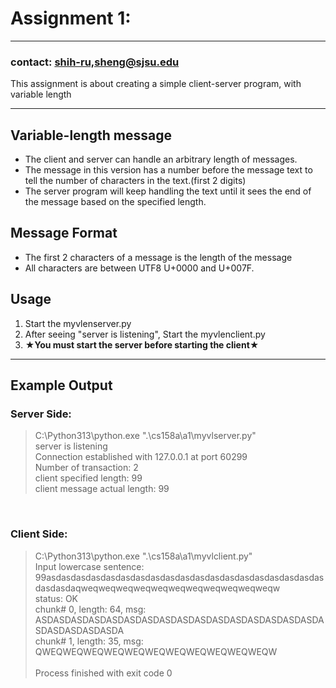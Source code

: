 <div>
    <h1>Assignment 1: </h1>
    <hr>
    <h3>contact: <u>shih-ru,sheng@sjsu.edu</u></h3>
    <p>This assignment is about creating a simple client-server
    program, with variable length
    </p>
    <hr>
    <h2>Variable-length message</h2>
    <ul>
        <li>The client and server can handle an arbitrary length of messages.</li>
        <li>The message in this version has a number 
            before the message text to tell the number of characters in the 
            text.(first 2 digits)</li>
        <li>The server program will keep handling the text until it sees the end of the message based on the specified length.</li>
    </ul>
    <h2>Message Format</h2>
    <ul>
        <li>The first 2 characters of a message is the length of the message</li>
        <li>All characters are between UTF8 U+0000 and U+007F.</li>
    </ul>
    <h2>Usage</h2>
    <ol>
        <li>Start the myvlenserver.py</li>
        <li>After seeing "server is listening", Start the myvlenclient.py</li>
        <li>&starf;<b>You must start the server before starting the client</b>&starf;</li>
    </ol>
    <hr>
    <div>
        <h2>Example Output</h2>
        <h3>Server Side:</h3>
        <blockquote>
            C:\Python313\python.exe ".\cs158a\a1\myvlserver.py"<br>
            server is listening<br>
            Connection established with 127.0.0.1 at port 60299<br>
            Number of transaction: 2<br>
            client specified length: 99<br>
            client message actual length: 99<br>
        </blockquote>
        <br>
        <h3>Client Side:</h3>
        <blockquote>
            C:\Python313\python.exe ".\cs158a\a1\myvlclient.py" <br>
            Input lowercase sentence:<br>99asdasdasdasdasdasdasdasdasdasdasdasdasdasdasdasdasdasdasdasdasdaqweqweqweqweqweqweqweqweqweqweqweqw<br>
            status: OK<br>
            chunk# 0, length: 64, msg: ASDASDASDASDASDASDASDASDASDASDASDASDASDASDASDASDASDASDASDASDASDA<br>
            chunk# 1, length: 35, msg: QWEQWEQWEQWEQWEQWEQWEQWEQWEQWEQWEQW<br>
            <br>
            Process finished with exit code 0<br>
        </blockquote>
    </div>

</div>
